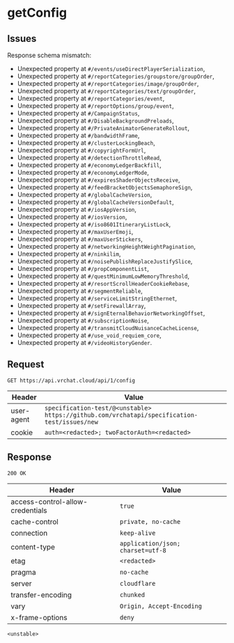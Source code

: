 # getConfig

## Issues
Response schema mismatch:
* Unexpected property at ``#/events/useDirectPlayerSerialization``,
* Unexpected property at ``#/reportCategories/groupstore/groupOrder``,
* Unexpected property at ``#/reportCategories/image/groupOrder``,
* Unexpected property at ``#/reportCategories/text/groupOrder``,
* Unexpected property at ``#/reportCategories/event``,
* Unexpected property at ``#/reportOptions/group/event``,
* Unexpected property at ``#/CampaignStatus``,
* Unexpected property at ``#/DisableBackgroundPreloads``,
* Unexpected property at ``#/PrivateAnimatorGenerateRollout``,
* Unexpected property at ``#/bandwidthFrame``,
* Unexpected property at ``#/clusterLockingBeach``,
* Unexpected property at ``#/copyrightFormUrl``,
* Unexpected property at ``#/detectionThrottleRead``,
* Unexpected property at ``#/economyLedgerBackfill``,
* Unexpected property at ``#/economyLedgerMode``,
* Unexpected property at ``#/expiresShaderObjectsReceive``,
* Unexpected property at ``#/feedBracketObjectsSemaphoreSign``,
* Unexpected property at ``#/globalCacheVersion``,
* Unexpected property at ``#/globalCacheVersionDefault``,
* Unexpected property at ``#/iosAppVersion``,
* Unexpected property at ``#/iosVersion``,
* Unexpected property at ``#/iso8601ItineraryListLock``,
* Unexpected property at ``#/maxUserEmoji``,
* Unexpected property at ``#/maxUserStickers``,
* Unexpected property at ``#/networkingHeightWeightPagination``,
* Unexpected property at ``#/ninkilim``,
* Unexpected property at ``#/noisePublishReplaceJustifySlice``,
* Unexpected property at ``#/propComponentList``,
* Unexpected property at ``#/questMinimumLowMemoryThreshold``,
* Unexpected property at ``#/resortScrollHeaderCookieRebase``,
* Unexpected property at ``#/segmentReliable``,
* Unexpected property at ``#/serviceLimitStringEthernet``,
* Unexpected property at ``#/setFirewallArray``,
* Unexpected property at ``#/signEternalBehaviorNetworkingOffset``,
* Unexpected property at ``#/subscriptionNoise``,
* Unexpected property at ``#/transmitCloudNuisanceCacheLicense``,
* Unexpected property at ``#/use_void_requiem_core``,
* Unexpected property at ``#/videoHistoryGender``.
## Request
`GET https://api.vrchat.cloud/api/1/config`

| Header | Value |
| ------ | ----- |
| user-agent | `specification-test/@<unstable> https://github.com/vrchatapi/specification-test/issues/new` |
| cookie | `auth=<redacted>; twoFactorAuth=<redacted>` |


## Response
`200 OK`

| Header | Value |
| ------ | ----- |
| access-control-allow-credentials | `true` |
| cache-control | `private, no-cache` |
| connection | `keep-alive` |
| content-type | `application/json; charset=utf-8` |
| etag | `<redacted>` |
| pragma | `no-cache` |
| server | `cloudflare` |
| transfer-encoding | `chunked` |
| vary | `Origin, Accept-Encoding` |
| x-frame-options | `deny` |

```jsonc
<unstable>
```
